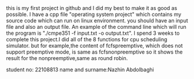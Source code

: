 <opration system project>
this is my first project in github and I did my best to 
make it as good as possible. I have a cpp file "operating system project" which contains my source code which can run on linux environment.
you should have an input file and also an output file. An example of the command line which will run the program is "./cmpe351 -f input.txt -o output.txt". 
I spend 3 weeks to complete this project.I did all of the 8 functions for cpu scheduling simulator.
but for example,the content of fcfspreemptive, which does not support preemptive mode, is same as fcfsnonpreemptive 
so it shows the result for the nonpreemptive,same as round robin.

student no: 22108813
name and surname:Nazhin Abdolbaghi

